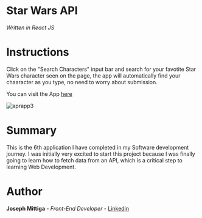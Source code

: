 # Star Wars API #

*Written in React JS*

# Instructions

Click on the "Search Characters" input bar and search for your favotite Star Wars character seen on the page, the app will automatically find your chaaracter as you type, no need to worry about submission.


You can visit the App [here](https://starwarsapi4.herokuapp.com)


![aprapp3](https://user-images.githubusercontent.com/55517078/103447617-9924e900-4c5b-11eb-8a69-ad34d0e690c2.PNG)


# Summary

This is the 6th application I have completed in my Software development journey. I was initially very excited to start this project because I was finally going to learn how to fetch data from an API, which is a critical step to learning Web Development.

# Author 

**Joseph Mittiga** - *Front-End Developer* - [Linkedin](https://www.linkedin.com/in/joseph-mittiga-939121203/)